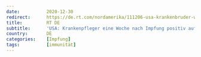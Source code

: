 ```yaml
---
date:          2020-12-30
redirect:      https://de.rt.com/nordamerika/111206-usa-krankenbruder-woche-nach-impfung/
title:         RT DE
subtitle:      'USA: Krankenpfleger eine Woche nach Impfung positiv auf SARS-CoV-2 getestet'
country:       DE
categories:    [Impfung]
tags:          [immunität]
---
```

